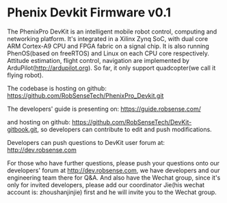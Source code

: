 # Phenix Devkit Firmware v0.1
The PhenixPro DevKit is an intelligent mobile robot control, computing and networking platform. It's integrated in a Xilinx Zynq SoC, with dual core ARM Cortex-A9 CPU and FPGA fabric on a signal chip. It is also running PhenOS(based on freeRTOS) and Linux on each CPU core respectively. Attitude estimation, flight control, navigation are implemented by ArduPilot(http://ardupilot.org). So far, it only support quadcopter(we call it flying robot).

The codebase is hosting on github: https://github.com/RobSenseTech/PhenixPro_Devkit.git

The developers' guide is presenting on: https://guide.robsense.com/

and hosting on github: https://github.com/RobSenseTech/DevKit-gitbook.git, so developers can contribute to edit and push modifications.

Developers can push questions to DevKit user forum at: http://dev.robsense.com

For those who have further questions, please push your questions onto our developers' forum at http://dev.robsense.com, we have developers and our engineering team there for Q&A. And also have the Wechat group, since it's only for invited developers, please add our coordinator Jie(his wechat account is: zhoushanjinjie) first and he will invite you to the Wechat group. 
